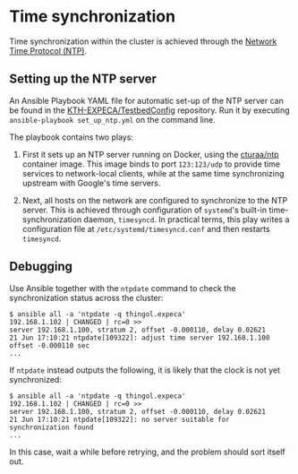 # Time synchronization

Time synchronization within the cluster is achieved through the [Network Time Protocol (NTP)](http://www.ntp.org/).

## Setting up the NTP server

An Ansible Playbook YAML file for automatic set-up of the NTP server can be found in the [KTH-EXPECA/TestbedConfig](https://github.com/KTH-EXPECA/TestbedConfig/tree/master/services/ntp/playbooks/set_up_ntp.yml) repository.
Run it by executing `ansible-playbook set_up_ntp.yml` on the command line.

The playbook contains two plays:

1. First it sets up an NTP server running on Docker, using the [cturaa/ntp](https://hub.docker.com/r/cturra/ntp) container image.
   This image binds to port `123:123/udp` to provide time services to network-local clients, while at the same time synchronizing upstream with Google's time servers.

2. Next, all hosts on the network are configured to synchronize to the NTP server.
   This is achieved through configuration of `systemd`'s built-in time-synchronization daemon, `timesyncd`.
   In practical terms, this play writes a configuration file at `/etc/systemd/timesyncd.conf` and then restarts `timesyncd`.

## Debugging

Use Ansible together with the `ntpdate` command to check the synchronization status across the cluster:

```console
$ ansible all -a 'ntpdate -q thingol.expeca'
192.168.1.102 | CHANGED | rc=0 >>
server 192.168.1.100, stratum 2, offset -0.000110, delay 0.02621
21 Jun 17:10:21 ntpdate[109322]: adjust time server 192.168.1.100 offset -0.000110 sec
...
```

If `ntpdate` instead outputs the following, it is likely that the clock is not yet synchronized:

```console
$ ansible all -a 'ntpdate -q thingol.expeca'
192.168.1.102 | CHANGED | rc=0 >>
server 192.168.1.100, stratum 2, offset -0.000110, delay 0.02621
21 Jun 17:10:21 ntpdate[109322]: no server suitable for synchronization found
...
```

In this case, wait a while before retrying, and the problem should sort itself out.
